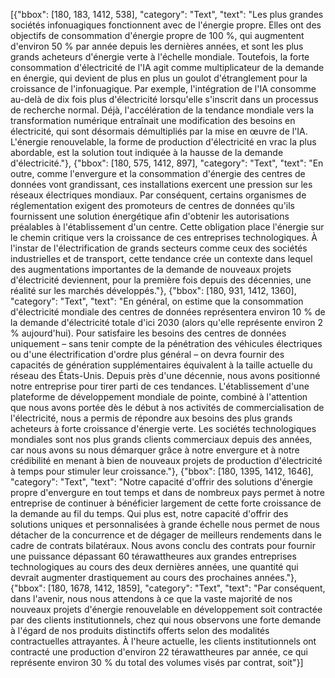 [{"bbox": [180, 183, 1412, 538], "category": "Text", "text": "Les plus grandes sociétés infonuagiques fonctionnent avec de l'énergie propre. Elles ont des objectifs de consommation d'énergie propre de 100 %, qui augmentent d'environ 50 % par année depuis les dernières années, et sont les plus grands acheteurs d'énergie verte à l'échelle mondiale. Toutefois, la forte consommation d'électricité de l'IA agit comme multiplicateur de la demande en énergie, qui devient de plus en plus un goulot d'étranglement pour la croissance de l'infonuagique. Par exemple, l'intégration de l'IA consomme au-delà de dix fois plus d'électricité lorsqu'elle s'inscrit dans un processus de recherche normal. Déjà, l'accélération de la tendance mondiale vers la transformation numérique entraînait une modification des besoins en électricité, qui sont désormais démultipliés par la mise en œuvre de l'IA. L'énergie renouvelable, la forme de production d'électricité en vrac la plus abordable, est la solution tout indiquée à la hausse de la demande d'électricité."}, {"bbox": [180, 575, 1412, 897], "category": "Text", "text": "En outre, comme l'envergure et la consommation d'énergie des centres de données vont grandissant, ces installations exercent une pression sur les réseaux électriques mondiaux. Par conséquent, certains organismes de réglementation exigent des promoteurs de centres de données qu'ils fournissent une solution énergétique afin d'obtenir les autorisations préalables à l'établissement d'un centre. Cette obligation place l'énergie sur le chemin critique vers la croissance de ces entreprises technologiques. À l'instar de l'électrification de grands secteurs comme ceux des sociétés industrielles et de transport, cette tendance crée un contexte dans lequel des augmentations importantes de la demande de nouveaux projets d'électricité deviennent, pour la première fois depuis des décennies, une réalité sur les marchés développés."}, {"bbox": [180, 931, 1412, 1360], "category": "Text", "text": "En général, on estime que la consommation d'électricité mondiale des centres de données représentera environ 10 % de la demande d'électricité totale d'ici 2030 (alors qu'elle représente environ 2 % aujourd'hui). Pour satisfaire les besoins des centres de données uniquement – sans tenir compte de la pénétration des véhicules électriques ou d'une électrification d'ordre plus général – on devra fournir des capacités de génération supplémentaires équivalent à la taille actuelle du réseau des États-Unis. Depuis près d'une décennie, nous avons positionné notre entreprise pour tirer parti de ces tendances. L'établissement d'une plateforme de développement mondiale de pointe, combiné à l'attention que nous avons portée dès le début à nos activités de commercialisation de l'électricité, nous a permis de répondre aux besoins des plus grands acheteurs à forte croissance d'énergie verte. Les sociétés technologiques mondiales sont nos plus grands clients commerciaux depuis des années, car nous avons su nous démarquer grâce à notre envergure et à notre crédibilité en menant à bien de nouveaux projets de production d'électricité à temps pour stimuler leur croissance."}, {"bbox": [180, 1395, 1412, 1646], "category": "Text", "text": "Notre capacité d'offrir des solutions d'énergie propre d'envergure en tout temps et dans de nombreux pays permet à notre entreprise de continuer à bénéficier largement de cette forte croissance de la demande au fil du temps. Qui plus est, notre capacité d'offrir des solutions uniques et personnalisées à grande échelle nous permet de nous détacher de la concurrence et de dégager de meilleurs rendements dans le cadre de contrats bilatéraux. Nous avons conclu des contrats pour fournir une puissance dépassant 60 térawattheures aux grandes entreprises technologiques au cours des deux dernières années, une quantité qui devrait augmenter drastiquement au cours des prochaines années."}, {"bbox": [180, 1678, 1412, 1859], "category": "Text", "text": "Par conséquent, dans l'avenir, nous nous attendons à ce que la vaste majorité de nos nouveaux projets d'énergie renouvelable en développement soit contractée par des clients institutionnels, chez qui nous observons une forte demande à l'égard de nos produits distinctifs offerts selon des modalités contractuelles attrayantes. À l'heure actuelle, les clients institutionnels ont contracté une production d'environ 22 térawattheures par année, ce qui représente environ 30 % du total des volumes visés par contrat, soit"}]